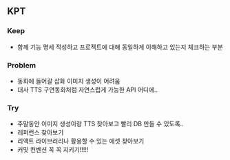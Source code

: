 ## KPT

### Keep

- 함께 기능 명세 작성하고 프로젝트에 대해 동일하게 이해하고 있는지 체크하는 부분

### Problem

- 동화에 들어갈 삽화 이미지 생성이 어려움
- 대사 TTS 구연동화처럼 자연스럽게 가능한 API 어디에..

### Try

- 주말동안 이미지 생성이랑 TTS 찾아보고 빨리 DB 만들 수 있도록..
- 레퍼런스 찾아보기
- 리액트 라이브러리나 활용할 수 있는 에셋 찾아보기
- 커밋 컨벤션 꼭 꼭 지키기!!!!!